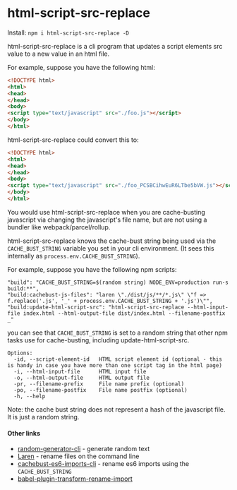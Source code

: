 # html-script-src-replace

Install: `npm i html-script-src-replace -D`

html-script-src-replace is a cli program that updates a script elements src value to a new value in an html file. 

For example, suppose you have the following html:
```html
<!DOCTYPE html>
<html>
<head>
</head>
<body>
<script type="text/javascript" src="./foo.js"></script>
</body>
</html>
```
html-script-src-replace could convert this to:
```html
<!DOCTYPE html>
<html>
<head>
</head>
<body>
<script type="text/javascript" src="./foo_PCSBCihwEuR6LTbe5bVW.js"></script>
</body>
</html>
```

You would use html-script-src-replace when you are cache-busting javascript via changing the javascript's file name, but are not using a bundler like webpack/parcel/rollup.

html-script-src-replace knows the cache-bust string being used via the `CACHE_BUST_STRING` variable you set in your cli environment. (It sees this internally as `process.env.CACHE_BUST_STRING`).

For example, suppose you have the following npm scripts:

```
"build": "CACHE_BUST_STRING=$(random string) NODE_ENV=production run-s build:**",
"build:cachebust-js-files": "laren \"./dist/js/**/*.js\" \"f => f.replace('.js', '_' + process.env.CACHE_BUST_STRING + '.js')\"",
"build:update-html-script-src": "html-script-src-replace --html-input-file index.html --html-output-file dist/index.html --filename-postfix _"
```

you can see that `CACHE_BUST_STRING` is set to a random string that other npm tasks use for cache-busting, including update-html-script-src.


```
Options:
  -id, --script-element-id   HTML script element id (optional - this is handy in case you have more than one script tag in the html page)
  -i, --html-input-file      HTML input file
  -o, --html-output-file     HTML output file
  -pr, --filename-prefix     File name prefix (optional)
  -po, --filename-postfix    File name postfix (optional)
  -h, --help
```

Note: the cache bust string does not represent a hash of the javascript file. It is just a random string.

#### Other links

* [random-generator-cli](https://github.com/AmrSaber/random-cli) - generate random text
* [Laren](https://github.com/devmetal/laren) - rename files on the command line
* [cachebust-es6-imports-cli](https://gitlab.com/Darkle1/cachebust-es6-imports-cli) - rename es6 imports using the `CACHE_BUST_STRING`
* [babel-plugin-transform-rename-import](https://github.com/laat/babel-plugin-transform-rename-import)